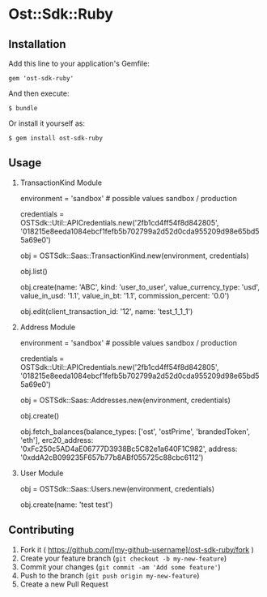 # Ost::Sdk::Ruby

## Installation

Add this line to your application's Gemfile:

    gem 'ost-sdk-ruby'

And then execute:

    $ bundle

Or install it yourself as:

    $ gem install ost-sdk-ruby

## Usage

1. TransactionKind Module 

    environment = 'sandbox' # possible values sandbox / production
    
    credentials = OSTSdk::Util::APICredentials.new('2fb1cd4ff54f8d842805', '018215e8eeda1084ebcf1fefb5b702799a2d52d0cda955209d98e65bd55a69e0')
    
    obj = OSTSdk::Saas::TransactionKind.new(environment, credentials)
    
    obj.list()
    
    obj.create(name: 'ABC', kind: 'user_to_user', value_currency_type: 'usd', value_in_usd: '1.1', value_in_bt: '1.1', commission_percent: '0.0')

    obj.edit(client_transaction_id: '12', name: 'test_1_1_1')
    
2. Address Module

    environment = 'sandbox' # possible values sandbox / production
    
    credentials = OSTSdk::Util::APICredentials.new('2fb1cd4ff54f8d842805', '018215e8eeda1084ebcf1fefb5b702799a2d52d0cda955209d98e65bd55a69e0')
    
    obj = OSTSdk::Saas::Addresses.new(environment, credentials)

    obj.create()
    
    obj.fetch_balances(balance_types: ['ost', 'ostPrime', 'brandedToken', 'eth'], erc20_address: '0xFc250c5AD4aE06777D3938Bc5C82e1a640F1C982', address: '0xddA2cB099235F657b77b8ABf055725c88cbc6112')
    
3. User Module
 
    obj = OSTSdk::Saas::Users.new(environment, credentials)
    
    obj.create(name: 'test test')
    
## Contributing

1. Fork it ( https://github.com/[my-github-username]/ost-sdk-ruby/fork )
2. Create your feature branch (`git checkout -b my-new-feature`)
3. Commit your changes (`git commit -am 'Add some feature'`)
4. Push to the branch (`git push origin my-new-feature`)
5. Create a new Pull Request
